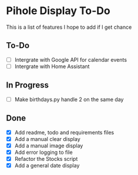 # Pihole Display To-Do

This is a list of features I hope to add if I get chance

## To-Do
 - [ ] Intergrate with Google API for calendar events
 - [ ] Intergrate with Home Assistant

## In Progress
 - [ ] Make birthdays.py handle 2 on the same day

## Done
 - [X] Add readme, todo and requirements files
 - [X] Add a manual clear display
 - [X] Add a manual image display
 - [X] Add error logging to file
 - [X] Refactor the Stocks script
 - [X] Add a general date display